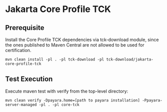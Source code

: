 # Jakarta Core Profile TCK

## Prerequisite
Install the Core Profile TCK dependencies via tck-download module, since the ones published to Maven Central are not allowed to be used for certification.

`mvn clean install -pl . -pl tck-download -pl tck-download/jakarta-core-profile-tck`

## Test Execution

Execute maven test with verify from the top-level directory:

`mvn clean verify -Dpayara.home=[path to payara installation] -Ppayara-server-managed -pl . -pl core-tck`